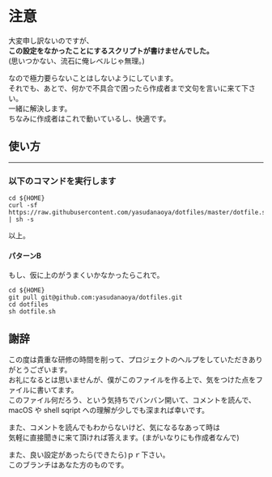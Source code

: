 # 注意

大変申し訳ないのですが、  
**この設定をなかったことにするスクリプトが書けませんでした。**  
(思いつかない、流石に俺レベルじゃ無理。)  

なので極力要らないことはしないようにしています。  
それでも、あとで、何かで不具合で困ったら作成者まで文句を言いに来て下さい。  
一緒に解決します。  
ちなみに作成者はこれで動いているし、快適です。  

## 使い方

---

### 以下のコマンドを実行します

```:
cd ${HOME}
curl -sf https://raw.githubusercontent.com/yasudanaoya/dotfiles/master/dotfile.sh | sh -s
```

以上。

#### パターンB

もし、仮に上のがうまくいかなかったらこれで。

```
cd ${HOME}
git pull git@github.com:yasudanaoya/dotfiles.git
cd dotfiles
sh dotfile.sh
```

## 謝辞

この度は貴重な研修の時間を削って、プロジェクトのヘルプをしていただきありがとうございます。  
お礼になるとは思いませんが、僕がこのファイルを作る上で、気をつけた点をファイルに書いてます。  
このファイル何だろう、という気持ちでバンバン開いて、コメントを読んで、  
macOS や shell sqript への理解が少しでも深まれば幸いです。  

また、コメントを読んでもわからないけど、気になるなあって時は  
気軽に直接聞きに来て頂ければ答えます。(まがいなりにも作成者なんで)  

また、良い設定があったら(できたら)ｐｒ下さい。  
このブランチはあなた方のものです。
